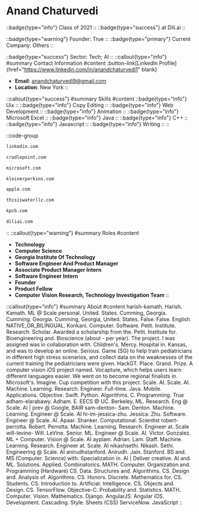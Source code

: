 # Anand Chaturvedi
::badge{type="info"}
Class of 2021
::
::badge{type="success"}
 at Dili.ai
::

::badge{type="warning"}
Founder: True
::
::badge{type="primary"}
Current Company: Others
::

::badge{type="success"}
Sector: Tech; AI
::
::callout{type="info"}
#summary
Contact Information
#content
:button-link[LinkedIn Profile]{href="https://www.linkedin.com/in/anandchaturvedi1" blank}
- **Email**: anandchaturvedi9@gmail.com
- **Location**: New York
::

::callout{type="success"}
#summary
Skills
#content
::badge{type="info"}
Uix
::
::badge{type="info"}
Copy Editing
::
::badge{type="info"}
Web Development
::
::badge{type="info"}
Animation
::
::badge{type="info"}
Microsoft Excel
::
::badge{type="info"}
Java
::
::badge{type="info"}
C++
::
::badge{type="info"}
Javascript
::
::badge{type="info"}
Writing
::
::

::code-group
```bash [LinkedIn]
linkedin.com
```
```bash [Cradlepoint]
cradlepoint.com
```
```bash [Microsoft]
microsoft.com
```
```bash [Kleiner Perkins]
kleinerperkins.com
```
```bash [Apple]
apple.com
```
```bash [This Is Water]
thisiswaterllc.com
```
```bash [Kleiner Perkins Caufield & Byers]
kpcb.com
```
```bash [Dili.ai]
diliai.com
```
::
::callout{type="warning"}
#summary
Roles
#content
- **Technology**
- **Computer Science**
- **Georgia Institute Of Technology**
- **Software Engineer And Product Manager**
- **Associate Product Manager Intern**
- **Software Engineer Intern**
- **Founder**
- **Product Fellow**
- **Computer Vision Research, Technology Investigation Team**
::

::callout{type="info"}
#summary
About
#content
harish-kamath. Harish. Kamath. ML @ Scale personal. United. States. Cumming, Georgia. Cumming. Georgia. Cumming, Georgia, United. States. False. False. English. NATIVE_OR_BILINGUAL. Konkani. Computer. Software. Petit. Institute. Research. Scholar. Awarded a scholarship from the. Petit. Institute for. Bioengineering and. Bioscience (about - per year). The project. I was assigned was in collaboration with. Children's. Mercy. Hospital in. Kansas, and was to develop an online. Serious. Game (SG) to help train pediatricians in different high stress scenarios, and collect data on the weaknesses of the current training the pediatricians were given. HackGT. Place. Grand. Prize. A computer vision iOS project named. Vocapture, which helps users learn different languages easier. We went on to become regional finalists in. Microsoft's. Imagine. Cup competition with this project. Scale. AI. Scale. AI. Machine. Learning. Research. Engineer. Full-time. Java. Mobile. Applications. Objective. Swift. Python. Algorithms. C. Programming. True adham-elarabawy. Adham. E. EECS @ UC. Berkeley, ML. Research. Eng @ Scale. AI | prev @ Google, BAIR sam-denton- Sam. Denton. Machine. Learning. Engineer @ Scale. AI hi-im-jessica-zhu. Jessica. Zhu. Software. Engineer @ Scale. AI. Apaar. Shanker. Computational. Scientist robert-perrotta. Robert. Perrotta. Machine. Learning. Research. Engineer at. Scale will-levine- Will. LeVine. Senior. ML. Engineer @ Scale. AI. Victor. Gonzalez. ML + Computer. Vision @ Scale. AI ayplam. Adrian. Lam. Staff. Machine. Learning. Research. Engineer at. Scale. AI nikashsethi. Nikash. Sethi. Engineering @ Scale. AI anirudhstanford. Anirudh. Jain. Stanford. BS and. MS (Computer. Science) with. Specialization in. AI | Deliver creative. AI and. ML. Solutions. Applied. Combinatorics. MATH. Computer. Organization and. Programming (Hardware) CS. Data. Structures and. Algorithms. CS. Design and. Analysis of. Algorithms. CS. Honors. Discrete. Mathematics for. CS. Students. CS. Introduction to. Artificial. Intelligence. CS. Objects and. Design. CS. TensorFlow. Objective-C. Probability and. Statistics. MATH. Computer. Vision. Mathematics. Django. AngularJS. Angular iOS. Development. Cascading. Style. Sheets (CSS) ServiceNow. JavaScript
::
